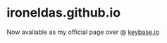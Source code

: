ironeldas.github.io
===================

Now available as my official page over @ [keybase.io][kbme]

[kbme]: https://htautsch.keybase.pub "Hannes Tautschnig on keybase.pub"